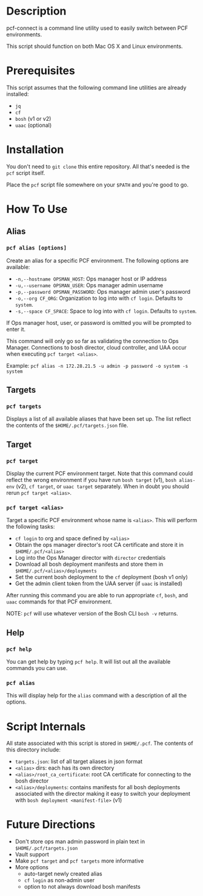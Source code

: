 # Description

pcf-connect is a command line utility used to easily switch between PCF environments.

This script should function on both Mac OS X and Linux environments.

# Prerequisites

This script assumes that the following command line utilities are already installed:

- `jq`
- `cf`
- `bosh` (v1 or v2)
- `uaac` (optional)

# Installation

You don't need to `git clone` this entire repository. All that's needed is the `pcf` script itself.

Place the `pcf` script file somewhere on your `$PATH` and you're good to go.

# How To Use

## Alias

### `pcf alias [options]`

Create an alias for a specific PCF environment. The following options are available:

- `-n,--hostname OPSMAN_HOST`: Ops manager host or IP address
- `-u,--username OPSMAN_USER`: Ops manager admin username
- `-p,--password OPSMAN_PASSWORD`: Ops manager admin user's password
- `-o,--org CF_ORG`: Organization to log into with `cf login`. Defaults to `system`.
- `-s,--space CF_SPACE`: Space to log into with `cf login`. Defaults to `system`.

If Ops manager host, user, or password is omitted you will be prompted to enter it.

This command will only go so far as validating the connection to Ops Manager. Connections to bosh director, cloud controller, and UAA occur when executing `pcf target <alias>`.

Example:  `pcf alias -n 172.28.21.5 -u admin -p password -o system -s system`

## Targets

### `pcf targets`

Displays a list of all available aliases that have been set up. The list reflect the contents of the `$HOME/.pcf/targets.json` file.

## Target

### `pcf target`

Display the current PCF environment target. Note that this command could reflect the wrong environment if you have run `bosh target` (v1), `bosh alias-env` (v2), `cf target`, or `uaac target` separately. When in doubt you should rerun `pcf target <alias>`.

### `pcf target <alias>`

Target a specific PCF environment whose name is `<alias>`. This will perform the following tasks:

- `cf login` to org and space defined by `<alias>`
- Obtain the ops manager director's root CA certificate and store it in `$HOME/.pcf/<alias>`
- Log into the Ops Manager director with `director` credentials
- Download all bosh deployment manifests and store them in `$HOME/.pcf/<alias>/deployments`
- Set the current bosh deployment to the `cf` deployment (bosh v1 only)
- Get the admin client token from the UAA server (if `uaac` is installed)

After running this command you are able to run appropriate `cf`, `bosh`, and `uaac` commands for that PCF environment.

NOTE:  `pcf` will use whatever version of the Bosh CLI `bosh -v` returns.

## Help

### `pcf help`

You can get help by typing `pcf help`. It will list out all the available commands you can use.

### `pcf alias`

This will display help for the `alias` command with a description of all the options.

# Script Internals

All state associated with this script is stored in `$HOME/.pcf`. The contents of this directory include:

- `targets.json`: list of all target aliases in json format
- `<alias>` dirs: each <alias> has its own directory
- `<alias>/root_ca_certificate`: root CA certificate for connecting to the bosh director
- `<alias>/deployments`: contains manifests for all bosh deployments associated with the director making it easy to switch your deployment with `bosh deployment <manifest-file>` (v1)

# Future Directions

- Don't store ops man admin password in plain text in `$HOME/.pcf/targets.json`
- Vault support
- Make `pcf target` and `pcf targets` more informative
- More options
  - auto-target newly created alias
  - `cf login` as non-admin user
  - option to not always download bosh manifests
